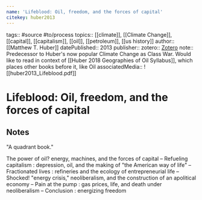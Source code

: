 ```yaml
---
name: 'Lifeblood: Oil, freedom, and the forces of capital'
citekey: huber2013
---
```


tags:: #source #to/process
topics:: [[climate]], [[Climate Change]], [[capital]], [[capitalism]], [[oil]], [[petroleum]], [[us history]]
author:: [[Matthew T. Huber]]
datePublished:: 2013
publisher::
zotero:: [Zotero](zotero://select/items/@huber2013)
note:: Predecessor to Huber's now popular Climate Change as Class War. Would like to read in context of [[Huber 2018 Geographies of Oil Syllabus]], which places other books before it, like Oil
associatedMedia:: ![[huber2013_Lifeblood.pdf]]

# Lifeblood: Oil, freedom, and the forces of capital

## Notes

"A quadrant book." 

The power of oil? energy, machines, and the forces of capital – Refueling capitalism : depression, oil, and the making of "the American way of life" – Fractionated lives : refineries and the ecology of entrepreneurial life – Shocked! "energy crisis," neoliberalism, and the construction of an apolitical economy – Pain at the pump : gas prices, life, and death under neoliberalism – Conclusion : energizing freedom


